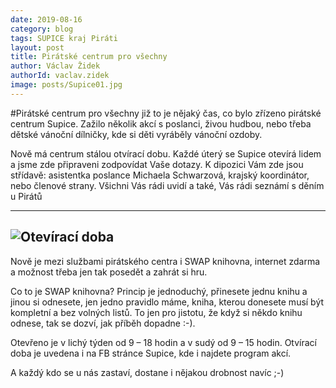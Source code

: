 ```yaml
---
date: 2019-08-16
category: blog
tags: SUPICE kraj Piráti
layout: post
title: Pirátské centrum pro všechny
author: Václav Židek
authorId: vaclav.zidek
image: posts/Supice01.jpg
---
```


#Pirátské centrum pro všechny
již to je nějaký čas, co bylo zřízeno pirátské centrum Supice. Zažilo několik akcí s poslanci, živou hudbou, nebo třeba dětské vánoční dílničky, kde si děti vyráběly vánoční ozdoby.

Nově má centrum stálou otvírací dobu. Každé úterý se Supice otevírá lidem a jsme zde připraveni zodpovídat Vaše dotazy. K dipozici Vám zde jsou střídavě: asistentka poslance Michaela Schwarzová, krajský koordinátor, nebo členové strany. Všichni Vás rádi uvidí a také, Vás rádi seznámí s děním u Pirátů

---
![Otevírací doba](https://ustecky.pirati.cz/assets/img/posts/otviracidoba.png)
---

Nově je mezi službami pirátského centra i SWAP knihovna, internet zdarma a možnost třeba jen tak posedět a zahrát si hru.

Co to je SWAP knihovna? Princip je jednoduchý, přinesete jednu knihu a jinou si odnesete, jen jedno pravidlo máme, kniha, kterou donesete musí být kompletní a bez volných listů. To jen pro jistotu, že když si někdo knihu odnese, tak se dozví, jak příběh dopadne :-).

Otevřeno je v lichý týden od 9 – 18 hodin a v sudý od 9 – 15 hodin.
Otvírací doba je uvedena i na FB stránce Supice, kde i najdete program akcí.

A každý kdo se u nás zastaví, dostane i nějakou drobnost navíc ;-)
